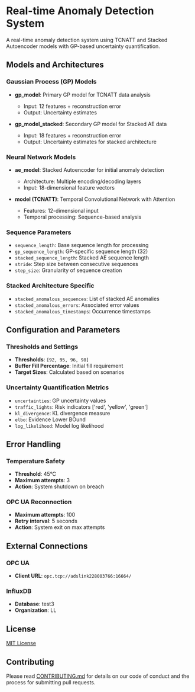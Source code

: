 # Real-time Anomaly Detection System

A real-time anomaly detection system using TCNATT and Stacked Autoencoder models with GP-based uncertainty quantification.

## Models and Architectures

### Gaussian Process (GP) Models

- **gp_model**: Primary GP model for TCNATT data analysis
  - Input: 12 features + reconstruction error
  - Output: Uncertainty estimates

- **gp_model_stacked**: Secondary GP model for Stacked AE data
  - Input: 18 features + reconstruction error
  - Output: Uncertainty estimates for stacked architecture

### Neural Network Models

- **ae_model**: Stacked Autoencoder for initial anomaly detection
  - Architecture: Multiple encoding/decoding layers
  - Input: 18-dimensional feature vectors

- **model (TCNATT)**: Temporal Convolutional Network with Attention
  - Features: 12-dimensional input
  - Temporal processing: Sequence-based analysis


### Sequence Parameters
- `sequence_length`: Base sequence length for processing
- `gp_sequence_length`: GP-specific sequence length (32)
- `stacked_sequence_length`: Stacked AE sequence length
- `stride`: Step size between consecutive sequences
- `step_size`: Granularity of sequence creation


### Stacked Architecture Specific
- `stacked_anomalous_sequences`: List of stacked AE anomalies
- `stacked_anomalous_errors`: Associated error values
- `stacked_anomalous_timestamps`: Occurrence timestamps

## Configuration and Parameters

### Thresholds and Settings
- **Thresholds**: `[92, 95, 96, 98]`
- **Buffer Fill Percentage**: Initial fill requirement
- **Target Sizes**: Calculated based on scenarios

### Uncertainty Quantification Metrics
- `uncertainties`: GP uncertainty values
- `traffic_lights`: Risk indicators ['red', 'yellow', 'green']
- `kl_divergence`: KL divergence measure
- `elbo`: Evidence Lower BOund
- `log_likelihood`: Model log likelihood

## Error Handling

### Temperature Safety
- **Threshold**: 45°C
- **Maximum attempts**: 3
- **Action**: System shutdown on breach

### OPC UA Reconnection
- **Maximum attempts**: 100
- **Retry interval**: 5 seconds
- **Action**: System exit on max attempts


## External Connections

### OPC UA
- **Client URL**: `opc.tcp://adslink228003766:16664/`

### InfluxDB
- **Database**: test3
- **Organization**: LL

## License

[MIT License](LICENSE)

## Contributing

Please read [CONTRIBUTING.md](CONTRIBUTING.md) for details on our code of conduct and the process for submitting pull requests.
